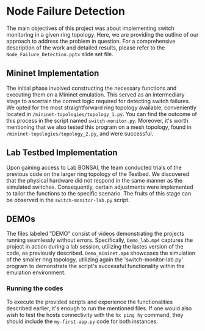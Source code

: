 # Node Failure Detection 

The main objectives of this project was about implementing switch monitoring in a given ring topology.
Here, we are providing the outline of our approach to address the problem in question.
For a comprehensive description of the work and detailed results, please refer to the `Node_Failure_Detection.pptx` slide set file.

## Mininet Implementation

The initial phase involved constructing the necessary functions and executing them on a Mininet emulation. This served as an intermediary stage to ascertain the correct logic required for detecting switch failures. 
We opted for the most straightforward ring topology available, conveniently located in `/mininet-topologies/topology_1.py`.
You can find the outcome of this process in the script named `switch-monitor.py`.
Moreover, it's worth mentioning that we also tested this program on a mesh topology, found in `/mininet-topologies/topology_2.py`, and were successful.

## Lab Testbed Implementation

Upon gaining access to Lab BONSAI, the team conducted trials of the previous code on the larger ring topology of the Testbed. We discovered that the physical hardware did not respond in the same manner as the simulated switches. Consequently, certain adjustments were implemented to tailor the functions to the specific scenario. 
The fruits of this stage can be observed in the `switch-monitor-lab.py` script.

## DEMOs

The files labeled "DEMO" consist of videos demonstrating the projects running seamlessly without errors. 
Specifically, `Demo_lab.mp4` captures the project in action during a lab session, utilizing the lastes version of the code, as previously described.
`Demo_mininet.mp4` showcases the simulation of the smaller ring topology, utilizing again the 'switch-monitor-lab.py' program to demonstrate the script's successful functionality within the emulation environment.

### Running the codes

To execute the provided scripts and experience the functionalities described earlier, it's enough to run the mentioned files.
If one would also wish to test the hosts connectivity with the `hx ping hy` command, they should include the `my-first-app.py` code for both instances.

